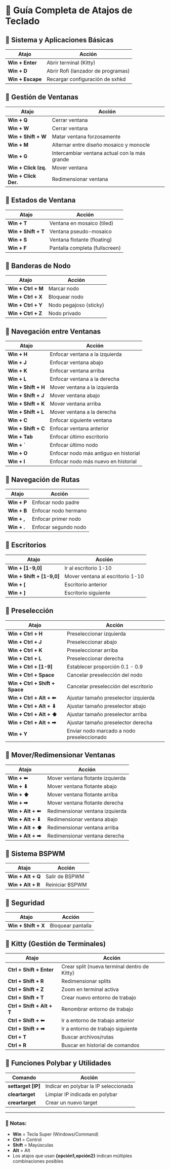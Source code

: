 # 📌 Guía Completa de Atajos de Teclado

## 🔹 Sistema y Aplicaciones Básicas

| Atajo | Acción |
|-------|--------|
| **Win + Enter** | Abrir terminal (Kitty) |
| **Win + D** | Abrir Rofi (lanzador de programas) |
| **Win + Escape** | Recargar configuración de sxhkd |

## 🔹 Gestión de Ventanas

| Atajo | Acción |
|-------|--------|
| **Win + Q** | Cerrar ventana |
| **Win + W** | Cerrar ventana |
| **Win + Shift + W** | Matar ventana forzosamente |
| **Win + M** | Alternar entre diseño mosaico y monocle |
| **Win + G** | Intercambiar ventana actual con la más grande |
| **Win + Click Izq.** | Mover ventana |
| **Win + Click Der.** | Redimensionar ventana |

## 🔹 Estados de Ventana

| Atajo | Acción |
|-------|--------|
| **Win + T** | Ventana en mosaico (tiled) |
| **Win + Shift + T** | Ventana pseudo-mosaico |
| **Win + S** | Ventana flotante (floating) |
| **Win + F** | Pantalla completa (fullscreen) |

## 🔹 Banderas de Nodo

| Atajo | Acción |
|-------|--------|
| **Win + Ctrl + M** | Marcar nodo |
| **Win + Ctrl + X** | Bloquear nodo |
| **Win + Ctrl + Y** | Nodo pegajoso (sticky) |
| **Win + Ctrl + Z** | Nodo privado |

## 🔹 Navegación entre Ventanas

| Atajo | Acción |
|-------|--------|
| **Win + H** | Enfocar ventana a la izquierda |
| **Win + J** | Enfocar ventana abajo |
| **Win + K** | Enfocar ventana arriba |
| **Win + L** | Enfocar ventana a la derecha |
| **Win + Shift + H** | Mover ventana a la izquierda |
| **Win + Shift + J** | Mover ventana abajo |
| **Win + Shift + K** | Mover ventana arriba |
| **Win + Shift + L** | Mover ventana a la derecha |
| **Win + C** | Enfocar siguiente ventana |
| **Win + Shift + C** | Enfocar ventana anterior |
| **Win + Tab** | Enfocar último escritorio |
| **Win + `** | Enfocar último nodo |
| **Win + O** | Enfocar nodo más antiguo en historial |
| **Win + I** | Enfocar nodo más nuevo en historial |

## 🔹 Navegación de Rutas

| Atajo | Acción |
|-------|--------|
| **Win + P** | Enfocar nodo padre |
| **Win + B** | Enfocar nodo hermano |
| **Win + ,** | Enfocar primer nodo |
| **Win + .** | Enfocar segundo nodo |

## 🔹 Escritorios

| Atajo | Acción |
|-------|--------|
| **Win + [1-9,0]** | Ir al escritorio 1-10 |
| **Win + Shift + [1-9,0]** | Mover ventana al escritorio 1-10 |
| **Win + [** | Escritorio anterior |
| **Win + ]** | Escritorio siguiente |

## 🔹 Preselección

| Atajo | Acción |
|-------|--------|
| **Win + Ctrl + H** | Preseleccionar izquierda |
| **Win + Ctrl + J** | Preseleccionar abajo |
| **Win + Ctrl + K** | Preseleccionar arriba |
| **Win + Ctrl + L** | Preseleccionar derecha |
| **Win + Ctrl + [1-9]** | Establecer proporción 0.1 - 0.9 |
| **Win + Ctrl + Space** | Cancelar preselección del nodo |
| **Win + Ctrl + Shift + Space** | Cancelar preselección del escritorio |
| **Win + Ctrl + Alt + ⬅** | Ajustar tamaño preselector izquierda |
| **Win + Ctrl + Alt + ⬇** | Ajustar tamaño preselector abajo |
| **Win + Ctrl + Alt + ⬆** | Ajustar tamaño preselector arriba |
| **Win + Ctrl + Alt + ➡** | Ajustar tamaño preselector derecha |
| **Win + Y** | Enviar nodo marcado a nodo preseleccionado |

## 🔹 Mover/Redimensionar Ventanas

| Atajo | Acción |
|-------|--------|
| **Win + ⬅** | Mover ventana flotante izquierda |
| **Win + ⬇** | Mover ventana flotante abajo |
| **Win + ⬆** | Mover ventana flotante arriba |
| **Win + ➡** | Mover ventana flotante derecha |
| **Win + Alt + ⬅** | Redimensionar ventana izquierda |
| **Win + Alt + ⬇** | Redimensionar ventana abajo |
| **Win + Alt + ⬆** | Redimensionar ventana arriba |
| **Win + Alt + ➡** | Redimensionar ventana derecha |

## 🔹 Sistema BSPWM

| Atajo | Acción |
|-------|--------|
| **Win + Alt + Q** | Salir de BSPWM |
| **Win + Alt + R** | Reiniciar BSPWM |

## 🔹 Seguridad

| Atajo | Acción |
|-------|--------|
| **Win + Shift + X** | Bloquear pantalla |

## 🔹 Kitty (Gestión de Terminales)

| Atajo | Acción |
|-------|--------|
| **Ctrl + Shift + Enter** | Crear split (nueva terminal dentro de Kitty) |
| **Ctrl + Shift + R** | Redimensionar splits |
| **Ctrl + Shift + Z** | Zoom en terminal activa |
| **Ctrl + Shift + T** | Crear nuevo entorno de trabajo |
| **Ctrl + Shift + Alt + T** | Renombrar entorno de trabajo |
| **Ctrl + Shift + ⬅** | Ir a entorno de trabajo anterior |
| **Ctrl + Shift + ➡** | Ir a entorno de trabajo siguiente |
| **Ctrl + T** | Buscar archivos/rutas |
| **Ctrl + R** | Buscar en historial de comandos |

## 🔹 Funciones Polybar y Utilidades

| Comando | Acción |
|---------|--------|
| **settarget [IP]** | Indicar en polybar la IP seleccionada |
| **cleartarget** | Limpiar IP indicada en polybar |
| **creartarget** | Crear un nuevo target |

---

### 📝 Notas:
- **Win** = Tecla Super (Windows/Command)
- **Ctrl** = Control
- **Shift** = Mayúsculas
- **Alt** = Alt
- Los atajos que usan **{opción1,opción2}** indican múltiples combinaciones posibles
